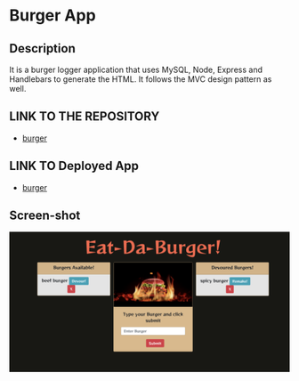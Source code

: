 # Burger App  


## Description

It is a burger logger application that uses MySQL, Node, Express and Handlebars to generate the HTML. It follows the MVC design pattern as well.

## LINK TO THE REPOSITORY

-  [burger](https://github.com/LShuqair/burger)


## LINK TO Deployed App

-  [burger](https://dry-thicket-48234.herokuapp.com/)


## Screen-shot
![burger screen shot](screenshot.png)


